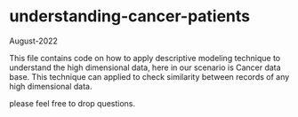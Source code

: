 # understanding-cancer-patients
August-2022

This file contains code on how to apply descriptive modeling technique to understand the high dimensional data, here in our scenario is Cancer data base. This technique can applied to check similarity between records of any high dimensional data.

please feel free to drop questions.
